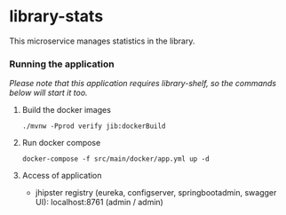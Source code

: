 # library-stats

This microservice manages statistics in the library.

### Running the application

*Please note that this application requires library-shelf, so the commands below will start it too.*

1. Build the docker images

    ```
    ./mvnw -Pprod verify jib:dockerBuild
    ```

2. Run docker compose

    ```
    docker-compose -f src/main/docker/app.yml up -d
    ```
   
3. Access of application
    - jhipster registry (eureka, configserver, springbootadmin, swagger UI): localhost:8761   (admin / admin)
